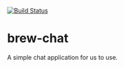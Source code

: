 [![Build Status](https://travis-ci.org/arreche/brew-chat.svg?branch=master)](https://travis-ci.org/javabrewery/brew-chat)
# brew-chat
A simple chat application for us to use.
